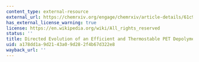 ```yaml
---
content_type: external-resource
external_url: https://chemrxiv.org/engage/chemrxiv/article-details/61c9db381e13eb8ccc076210
has_external_license_warning: true
license: https://en.wikipedia.org/wiki/All_rights_reserved
status: ''
title: Directed Evolution of an Efficient and Thermostable PET Depolymerase.
uid: a178dd1a-9d21-43a0-9d28-2f4b67d322e8
wayback_url: ''
---
```

